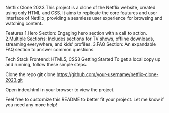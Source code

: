 Netflix Clone 2023
This project is a clone of the Netflix website, created using only HTML and CSS. It aims to replicate the core features and user interface of Netflix, providing a seamless user experience for browsing and watching content.

Features
1.Hero Section: Engaging hero section with a call to action.
2.Multiple Sections: Includes sections for TV shows, offline downloads, streaming everywhere, and kids’ profiles.
3.FAQ Section: An expandable FAQ section to answer common questions.

Tech Stack
Frontend: HTML5, CSS3
Getting Started
To get a local copy up and running, follow these simple steps.

Clone the repo
git clone https://github.com/your-username/netflix-clone-2023.git

Open index.html in your browser to view the project.

Feel free to customize this README to better fit your project. Let me know if you need any more help!
